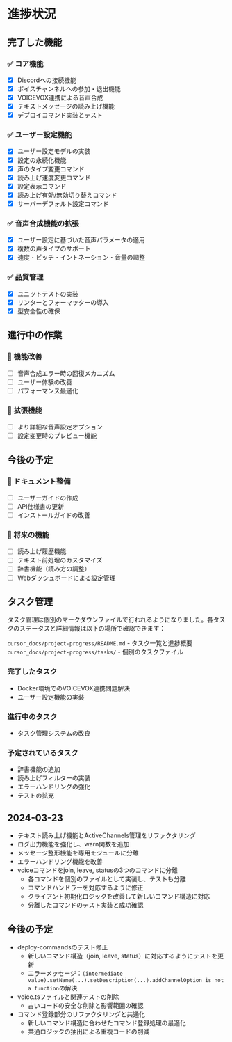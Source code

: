 # 進捗状況

## 完了した機能

### ✅ コア機能
- [x] Discordへの接続機能
- [x] ボイスチャンネルへの参加・退出機能
- [x] VOICEVOX連携による音声合成
- [x] テキストメッセージの読み上げ機能
- [x] デプロイコマンド実装とテスト

### ✅ ユーザー設定機能
- [x] ユーザー設定モデルの実装
- [x] 設定の永続化機能
- [x] 声のタイプ変更コマンド
- [x] 読み上げ速度変更コマンド
- [x] 設定表示コマンド
- [x] 読み上げ有効/無効切り替えコマンド
- [x] サーバーデフォルト設定コマンド

### ✅ 音声合成機能の拡張
- [x] ユーザー設定に基づいた音声パラメータの適用
- [x] 複数の声タイプのサポート
- [x] 速度・ピッチ・イントネーション・音量の調整

### ✅ 品質管理
- [x] ユニットテストの実装
- [x] リンターとフォーマッターの導入
- [x] 型安全性の確保

## 進行中の作業

### 🔄 機能改善
- [ ] 音声合成エラー時の回復メカニズム
- [ ] ユーザー体験の改善
- [ ] パフォーマンス最適化

### 🔄 拡張機能
- [ ] より詳細な音声設定オプション
- [ ] 設定変更時のプレビュー機能

## 今後の予定

### 📝 ドキュメント整備
- [ ] ユーザーガイドの作成
- [ ] API仕様書の更新
- [ ] インストールガイドの改善

### 🚀 将来の機能
- [ ] 読み上げ履歴機能
- [ ] テキスト前処理のカスタマイズ
- [ ] 辞書機能（読み方の調整）
- [ ] Webダッシュボードによる設定管理

## タスク管理

タスク管理は個別のマークダウンファイルで行われるようになりました。各タスクのステータスと詳細情報は以下の場所で確認できます：

`cursor_docs/project-progress/README.md` - タスク一覧と進捗概要
`cursor_docs/project-progress/tasks/` - 個別のタスクファイル

### 完了したタスク

- Docker環境でのVOICEVOX連携問題解決
- ユーザー設定機能の実装

### 進行中のタスク

- タスク管理システムの改良

### 予定されているタスク

- 辞書機能の追加
- 読み上げフィルターの実装
- エラーハンドリングの強化
- テストの拡充

## 2024-03-23
- テキスト読み上げ機能とActiveChannels管理をリファクタリング
- ログ出力機能を強化し、warn関数を追加
- メッセージ整形機能を専用モジュールに分離
- エラーハンドリング機能を改善
- voiceコマンドをjoin, leave, statusの3つのコマンドに分離
  - 各コマンドを個別のファイルとして実装し、テストも分離
  - コマンドハンドラーを対応するように修正
  - クライアント初期化ロジックを改善して新しいコマンド構造に対応
  - 分離したコマンドのテスト実装と成功確認

## 今後の予定
- deploy-commandsのテスト修正
  - 新しいコマンド構造（join, leave, status）に対応するようにテストを更新
  - エラーメッセージ：`(intermediate value).setName(...).setDescription(...).addChannelOption is not a function`の解決
- voice.tsファイルと関連テストの削除
  - 古いコードの安全な削除と影響範囲の確認
- コマンド登録部分のリファクタリングと共通化
  - 新しいコマンド構造に合わせたコマンド登録処理の最適化
  - 共通ロジックの抽出による重複コードの削減 